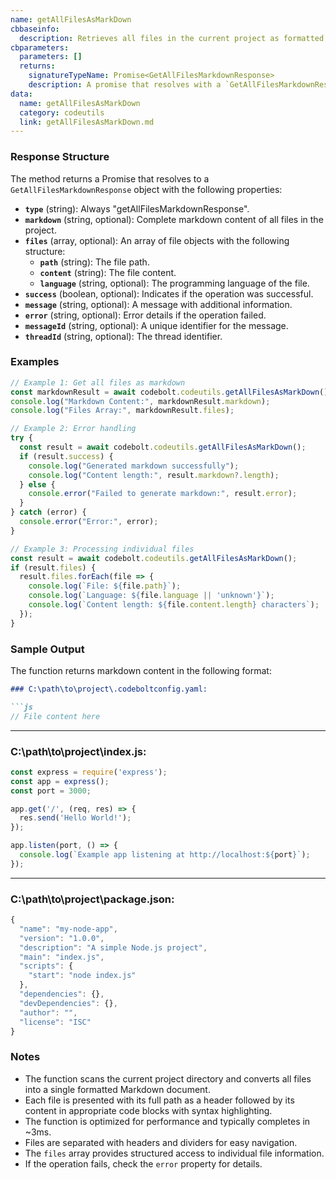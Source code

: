 ```yaml
---
name: getAllFilesAsMarkDown
cbbaseinfo:
  description: Retrieves all files in the current project as formatted Markdown content with syntax highlighting.
cbparameters:
  parameters: []
  returns:
    signatureTypeName: Promise<GetAllFilesMarkdownResponse>
    description: A promise that resolves with a `GetAllFilesMarkdownResponse` object containing the Markdown content of all files in the project.
data:
  name: getAllFilesAsMarkDown
  category: codeutils
  link: getAllFilesAsMarkDown.md
---
```

<CBBaseInfo/> 
<CBParameters/>

### Response Structure

The method returns a Promise that resolves to a `GetAllFilesMarkdownResponse` object with the following properties:

- **`type`** (string): Always "getAllFilesMarkdownResponse".
- **`markdown`** (string, optional): Complete markdown content of all files in the project.
- **`files`** (array, optional): An array of file objects with the following structure:
  - **`path`** (string): The file path.
  - **`content`** (string): The file content.
  - **`language`** (string, optional): The programming language of the file.
- **`success`** (boolean, optional): Indicates if the operation was successful.
- **`message`** (string, optional): A message with additional information.
- **`error`** (string, optional): Error details if the operation failed.
- **`messageId`** (string, optional): A unique identifier for the message.
- **`threadId`** (string, optional): The thread identifier.

### Examples

```javascript
// Example 1: Get all files as markdown
const markdownResult = await codebolt.codeutils.getAllFilesAsMarkDown();
console.log("Markdown Content:", markdownResult.markdown);
console.log("Files Array:", markdownResult.files);

// Example 2: Error handling
try {
  const result = await codebolt.codeutils.getAllFilesAsMarkDown();
  if (result.success) {
    console.log("Generated markdown successfully");
    console.log("Content length:", result.markdown?.length);
  } else {
    console.error("Failed to generate markdown:", result.error);
  }
} catch (error) {
  console.error("Error:", error);
}

// Example 3: Processing individual files
const result = await codebolt.codeutils.getAllFilesAsMarkDown();
if (result.files) {
  result.files.forEach(file => {
    console.log(`File: ${file.path}`);
    console.log(`Language: ${file.language || 'unknown'}`);
    console.log(`Content length: ${file.content.length} characters`);
  });
}
```

### Sample Output

The function returns markdown content in the following format:

```markdown
### C:\path\to\project\.codeboltconfig.yaml:

```js
// File content here
```

---

### C:\path\to\project\index.js:

```js
const express = require('express');
const app = express();
const port = 3000;

app.get('/', (req, res) => {
  res.send('Hello World!');
});

app.listen(port, () => {
  console.log(`Example app listening at http://localhost:${port}`);
});
```

---

### C:\path\to\project\package.json:

```js
{
  "name": "my-node-app",
  "version": "1.0.0",
  "description": "A simple Node.js project",
  "main": "index.js",
  "scripts": {
    "start": "node index.js"
  },
  "dependencies": {},
  "devDependencies": {},
  "author": "",
  "license": "ISC"
}
```

### Notes

- The function scans the current project directory and converts all files into a single formatted Markdown document.
- Each file is presented with its full path as a header followed by its content in appropriate code blocks with syntax highlighting.
- The function is optimized for performance and typically completes in ~3ms.
- Files are separated with headers and dividers for easy navigation.
- The `files` array provides structured access to individual file information.
- If the operation fails, check the `error` property for details.
